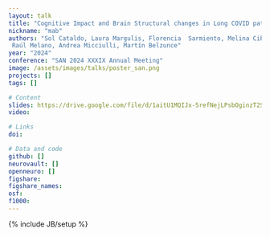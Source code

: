 ```yaml
---
layout: talk
title: "Cognitive Impact and Brain Structural changes in Long COVID patients: a cross-sectional MRI study two years post infection"
nickname: "mab"
authors: "Sol Cataldo, Laura Margulis, Florencia  Sarmiento, Melina Cibeyra,  Milagros Mena, 
 Raúl Melano, Andrea Micciulli, Martín Belzunce"
year: "2024"
conference: "SAN 2024 XXXIX Annual Meeting"
image: /assets/images/talks/poster_san.png
projects: []
tags: []

# Content
slides: https://drive.google.com/file/d/1aitU1MQIJx-5refNejLPsbOginzT2S5Y/view?usp=drive_link
video:

# Links
doi:

# Data and code
github: []
neurovault: []
openneuro: []
figshare:
figshare_names:
osf:
f1000:
---
```

{% include JB/setup %}
